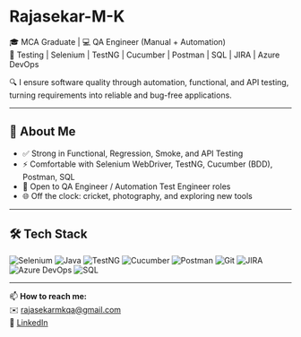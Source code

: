 # Rajasekar-M-K
🎓 MCA Graduate | 💻 QA Engineer (Manual + Automation)  
🧪 Testing | Selenium | TestNG | Cucumber | Postman | SQL | JIRA | Azure DevOps  

🔍 I ensure software quality through automation, functional, and API testing,  
turning requirements into reliable and bug-free applications.

---

## 🚀 About Me
- ✅ Strong in Functional, Regression, Smoke, and API Testing  
- ⚡ Comfortable with Selenium WebDriver, TestNG, Cucumber (BDD), Postman, SQL  
- 🎯 Open to QA Engineer / Automation Test Engineer roles  
- 🌐 Off the clock: cricket, photography, and exploring new tools  

---

## 🛠 Tech Stack
![Selenium](https://img.shields.io/badge/Selenium-43B02A?style=for-the-badge&logo=selenium&logoColor=white)
![Java](https://img.shields.io/badge/Java-ED8B00?style=for-the-badge&logo=java&logoColor=white)
![TestNG](https://img.shields.io/badge/TestNG-FF6F00?style=for-the-badge)
![Cucumber](https://img.shields.io/badge/Cucumber-23D96C?style=for-the-badge&logo=cucumber&logoColor=white)
![Postman](https://img.shields.io/badge/Postman-FF6C37?style=for-the-badge&logo=postman&logoColor=white)
![Git](https://img.shields.io/badge/Git-F05032?style=for-the-badge&logo=git&logoColor=white)
![JIRA](https://img.shields.io/badge/Jira-0052CC?style=for-the-badge&logo=jira&logoColor=white)
![Azure DevOps](https://img.shields.io/badge/Azure%20DevOps-0078D7?style=for-the-badge&logo=azure-devops&logoColor=white)
![SQL](https://img.shields.io/badge/SQL-336791?style=for-the-badge&logo=postgresql&logoColor=white)

---

📫 **How to reach me:**  
✉️ rajasekarmkqa@gmail.com  
🔗 [LinkedIn](https://www.linkedin.com/in/rajasekar-mk-qa)
